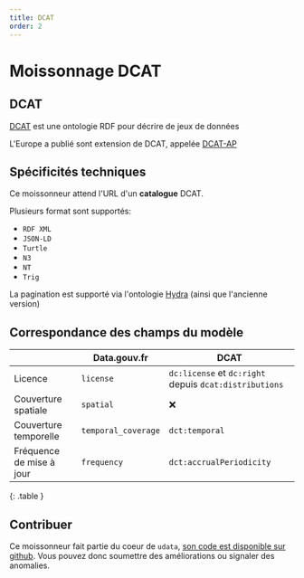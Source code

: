 ```yaml
---
title: DCAT
order: 2
---
```


# Moissonnage DCAT

## DCAT

[DCAT](https://www.w3.org/TR/vocab-dcat/) est une ontologie RDF pour décrire de jeux de données

L'Europe a publié sont extension de DCAT, appelée [DCAT-AP](https://joinup.ec.europa.eu/release/dcat-ap/11)

## Spécificités techniques

Ce moissonneur attend l'URL d'un **catalogue** DCAT.

Plusieurs format sont supportés:
  - `RDF XML`
  - `JSON-LD`
  - `Turtle`
  - `N3`
  - `NT`
  - `Trig`

La pagination est supporté via l'ontologie [Hydra](https://www.w3.org/community/hydra/wiki/Pagination) (ainsi que l'ancienne version)

## Correspondance des champs du modèle

| | Data.gouv.fr | DCAT |
|-|--------------|------|
| Licence | `license` | `dc:license` et `dc:right` depuis `dcat:distributions` |
| Couverture spatiale | `spatial` | ❌ |
| Couverture temporelle | `temporal_coverage` | `dct:temporal` |
| Fréquence de mise à jour | `frequency` | `dct:accrualPeriodicity` |
{: .table }

## Contribuer

Ce moissonneur fait partie du coeur de `udata`, [son code est disponible sur github](https://github.com/opendatateam/udata/blob/master/udata/harvest/backends/dcat.py). Vous pouvez donc soumettre des améliorations ou signaler des anomalies.
